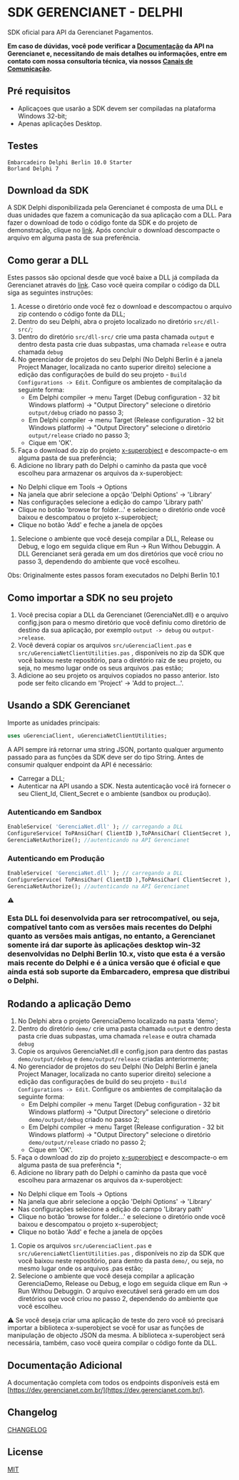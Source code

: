 # SDK GERENCIANET - DELPHI

SDK oficial para API da Gerencianet Pagamentos.

**Em caso de dúvidas, você pode verificar a [Documentação](https://docs.gerencianet.com.br) da API na Gerencianet e, necessitando de mais detalhes ou informações, entre em contato com nossa consultoria técnica, via nossos [Canais de Comunicação](https://gerencianet.com.br/central-de-ajuda).**

## Pré requisitos
* Aplicaçoes que usarão a SDK devem ser compiladas na plataforma Windows 32-bit;
* Apenas aplicações Desktop.

## Testes
```
Embarcadeiro Delphi Berlin 10.0 Starter
Borland Delphi 7
```

## Download da SDK

A SDK Delphi disponibilizada pela Gerencianet é composta de uma DLL e duas unidades que fazem a comunicação da sua aplicação com a DLL. Para fazer o download de todo o código fonte da SDK e do projeto de demonstração, clique no [link](https://github.com/gerencianet/gn-api-sdk-delphi/archive/master.zip).
Após concluir o download descompacte o arquivo em alguma pasta de sua preferência.

## Como gerar a DLL

Estes passos são opcional desde que você baixe a DLL já compilada da Gerencianet através do [link](https://gerencianet.com.br/material/api/delphi/gn-api-dll-delphi.zip). Caso você queira compilar o código da DLL siga as seguintes instruções:

1. Acesse o diretório onde você fez o download e descompactou o arquivo zip contendo o código fonte da DLL;
1. Dentro do seu Delphi, abra o projeto localizado no diretório ```src/dll-src/```;
1. Dentro do diretório ```src/dll-src/``` crie uma pasta chamada ```output``` e dentro desta pasta crie duas subpastas, uma chamada ```release``` e outra chamada ```debug```
1. No gerenciador de projetos do seu Delphi (No Delphi Berlin é a janela Project Manager, localizada no canto superior direito) selecione a edição das configurações de build do seu projeto - ```Build Configurations -> Edit```. Configure os ambientes de compitalação da seguinte forma:
	- Em Delphi compiler -> menu Target (Debug configuration - 32 bit Windows platform) -> "Output Directory" selecione o diretório ```output/debug``` criado no passo 3;
	- Em Delphi compiler -> menu Target (Release configuration - 32 bit Windows platform) -> "Output Directory" selecione o diretório ```output/release``` criado no passo 3;
	- Cique em 'OK'.
1. Faça o download do zip do projeto [x-superobject](https://github.com/onryldz/x-superobject) e descompacte-o em alguma pasta de sua preferência;
1. Adicione no library path do Delphi o caminho da pasta que você escolheu para armazenar os arquivos da x-superobject:
  - No Delphi clique em Tools -> Options
  - Na janela que abrir selecione a opção 'Delphi Options' -> 'Library' 
  - Nas configurações selecione a edição do campo 'Library path'
  - Clique no botão 'browse for folder...' e selecione o diretório onde você baixou e descompatou o projeto x-superobject;
  - Clique no botão 'Add' e feche a janela de opções

1. Selecione o ambiente que você deseja compilar a DLL, Release ou Debug, e logo em seguida clique em Run -> Run Withou Debuggin. A DLL Gerencianet será gerada em um dos diretórios que você criou no passo 3, dependendo do ambiente que você escolheu.

Obs: Originalmente estes passos foram executados no Delphi Berlin 10.1

## Como importar a SDK no seu projeto

1. Você precisa copiar a DLL da Gerencianet (GerenciaNet.dll) e o arquivo config.json para o mesmo diretório que você definiu como diretório de destino da sua aplicação, por exemplo ```output -> debug``` ou ```output->release```.
1. Você deverá copiar os arquivos ```src/uGerenciaClient.pas``` e ```src/uGerenciaNetClientUtilities.pas``` , disponíveis no zip da SDK que você  baixou neste repositório, para o diretório raiz de seu projeto, ou seja, no mesmo lugar onde os seus arquivos .pas estão;
3. Adicione ao seu projeto os arquivos copiados no passo anterior. Isto pode ser feito clicando em 'Project' -> 'Add to project...'.


## Usando a SDK Gerencianet

Importe as unidades principais:
```pascal
uses uGerenciaClient, uGerenciaNetClientUtilities;
```

A API sempre irá retornar uma string JSON, portanto qualquer argumento passado para as funções da SDK deve ser do tipo String.
Antes de consumir qualquer endpoint da API é necessário:
* Carregar a DLL;
* Autenticar na API usando a SDK. Nesta autenticação você irá fornecer o seu Client_Id, Client_Secret e o ambiente (sandbox ou produção).

### Autenticando em Sandbox

```pascal
EnableService( 'GerenciaNet.dll' ); // carregando a DLL
ConfigureService( ToPAnsiChar( ClientID ),ToPAnsiChar( ClientSecret ),'sandbox','config.json',ToPAnsiChar(PartnerToken) ); //passando as credenciais para a DLL
GerenciaNetAuthorize(); //autenticando na API Gerencianet
```

### Autenticando em Produção

```pascal
EnableService( 'GerenciaNet.dll' ); // carregando a DLL
ConfigureService( ToPAnsiChar( ClientID ),ToPAnsiChar( ClientSecret ),'api','config.json',ToPAnsiChar(PartnerToken) ); //passando as credenciais para a DLL
GerenciaNetAuthorize(); //autenticando na API Gerencianet
```

:warning: 
### Esta DLL foi desenvolvida para ser retrocompatível, ou seja, compatível tanto com as versões mais recentes do Delphi quanto as versões mais antigas, no entanto, a Gerencianet somente irá dar suporte às aplicações desktop win-32 desenvolvidas no Delphi Berlin 10.x, visto que esta é a versão mais recente do Delphi e é a única versão que é oficial e que ainda está sob suporte da Embarcadero, empresa que distribui o Delphi.

## Rodando a aplicação Demo

1. No Delphi abra o projeto GerenciaDemo localizado na pasta 'demo';
1. Dentro do diretório ```demo/``` crie uma pasta chamada ```output``` e dentro desta pasta crie duas subpastas, uma chamada ```release``` e outra chamada ```debug```
1. Copie os arquivos GerenciaNet.dll e config.json para dentro das pastas ```demo/output/debug``` e ```demo/output/release``` criadas anteriormente;
1. No gerenciador de projetos do seu Delphi (No Delphi Berlin é janela Project Manager, localizada no canto superior direito) selecione a edição das configurações de build do seu projeto - ```Build Configurations -> Edit```. Configure os ambientes de compitalação da seguinte forma:
	- Em Delphi compiler -> menu Target (Debug configuration - 32 bit Windows platform) -> "Output Directory" selecione o diretório ```demo/output/debug``` criado no passo 2;
	- Em Delphi compiler -> menu Target (Release configuration - 32 bit Windows platform) -> "Output Directory" selecione o diretório ```demo/output/release``` criado no passo 2;
	- Cique em 'OK'.
1. Faça o download do zip do projeto [x-superobject](https://github.com/onryldz/x-superobject) e descompacte-o em alguma pasta de sua preferência *;
1. Adicione no library path do Delphi o caminho da pasta que você escolheu para armazenar os arquivos da x-superobject:
  - No Delphi clique em Tools -> Options
  - Na janela que abrir selecione a opção 'Delphi Options' -> 'Library' 
  - Nas configurações selecione a edição do campo 'Library path'
  - Clique no botão 'browse for folder...' e selecione o diretório onde você baixou e descompatou o projeto x-superobject;
  - Clique no botão 'Add' e feche a janela de opções
1. Copie os arquivos ```src/uGerenciaClient.pas``` e ```src/uGerenciaNetClientUtilities.pas``` , disponíveis no zip da SDK que você  baixou neste repositório, para dentro da pasta ```demo/```, ou seja, no mesmo lugar onde os arquivos .pas estão;
1. Selecione o ambiente que você deseja compilar a aplicação GerenciaDemo, Release ou Debug, e logo em seguida clique em Run -> Run Withou Debuggin. O arquivo executável será gerado em um dos diretórios que você criou no passo 2, dependendo do ambiente que você escolheu.

:warning:
Se você deseja criar uma aplicação de teste do zero você só precisará importar a biblioteca x-superobject se você for usar as funções de manipulação de objecto JSON da mesma. A biblioteca x-superobject será necessária, também, caso você queira compilar o código fonte da DLL.

## Documentação Adicional

A documentação completa com todos os endpoints disponíveis está em [https://dev.gerencianet.com.br/](https://dev.gerencianet.com.br/).

## Changelog

[CHANGELOG](CHANGELOG.md)

## License ##
[MIT](LICENSE)
